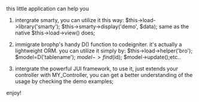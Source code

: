 this little application can help you

1. intergrate smarty, you can utilize it this way:
	$this->load->library('smarty');
	$this->smarty->display('demo', $data);
	same as the native $this->load->view() does;

2. immigrate brophp's handy D() function to codeigniter. it's actually a lightweight ORM. you can utilize it simply by:
	$this->load->helper('bro');
	$model=D('tablename');
	$model->find($id);
	$model->update();etc..

3. intergrate the powerful JUI framework, to use it, just extends your controller with MY_Controller, you can get a better understanding of the usage by checking the demo examples;

enjoy!
